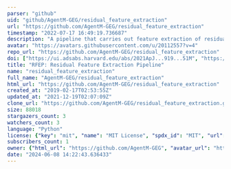 ```yaml
---
parser: "github"
uid: "github/AgentM-GEG/residual_feature_extraction"
url: "https://github.com/AgentM-GEG/residual_feature_extraction"
timestamp: "2022-07-17 16:49:19.736687"
description: "A pipeline that carries out feature extraction of residual substructure within the residual images produced by popular galaxy structural-fitting routines such as GALFIT, GIM2D, etc. This pipeline works on model-subtracted residual images by popular structural fitting routines (e.g., GALFIT, GIM2D, etc) to extract faint low surface brightness features by isolating flux-wise and area-wise significant contiguous pixels regions by rigourous masking routine. This routine accepts the image cubes (original image, model image, residual image) and generates several data products"
avatar: "https://avatars.githubusercontent.com/u/20112557?v=4"
repo_url: "https://github.com/AgentM-GEG/residual_feature_extraction"
doi: ["https://ui.adsabs.harvard.edu/abs/2021ApJ...919...51M", "https://ui.adsabs.harvard.edu/abs/2019MNRAS.486.2643M", "https://ui.adsabs.harvard.edu/abs/2022ascl.soft02011M/abstract"]
title: "RFEP: Residual Feature Extraction Pipeline"
name: "residual_feature_extraction"
full_name: "AgentM-GEG/residual_feature_extraction"
html_url: "https://github.com/AgentM-GEG/residual_feature_extraction"
created_at: "2019-02-17T02:53:55Z"
updated_at: "2021-12-19T02:07:09Z"
clone_url: "https://github.com/AgentM-GEG/residual_feature_extraction.git"
size: 88018
stargazers_count: 3
watchers_count: 3
language: "Python"
license: {"key": "mit", "name": "MIT License", "spdx_id": "MIT", "url": "https://api.github.com/licenses/mit", "node_id": "MDc6TGljZW5zZTEz"}
subscribers_count: 1
owner: {"html_url": "https://github.com/AgentM-GEG", "avatar_url": "https://avatars.githubusercontent.com/u/20112557?v=4", "login": "AgentM-GEG", "type": "User"}
date: "2024-06-08 14:22:43.636433"
---
```

